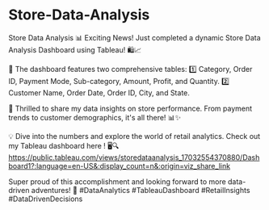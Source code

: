 # Store-Data-Analysis
Store Data Analysis
📊 Exciting News! Just completed a dynamic Store Data Analysis Dashboard using Tableau! 🛍️📈

📑 The dashboard features two comprehensive tables:
1️⃣ Category, Order ID, Payment Mode, Sub-category, Amount, Profit, and Quantity.
2️⃣ Customer Name, Order Date, Order ID, City, and State.

🚀 Thrilled to share my data insights on store performance. From payment trends to customer demographics, it's all there! 📊✨

💡 Dive into the numbers and explore the world of retail analytics. Check out my Tableau dashboard here ! 🖥️🔍
https://public.tableau.com/views/storedataanalysis_17032554370880/Dashboard1?:language=en-US&:display_count=n&:origin=viz_share_link

Super proud of this accomplishment and looking forward to more data-driven adventures! 🎉 #DataAnalytics #TableauDashboard #RetailInsights #DataDrivenDecisions
